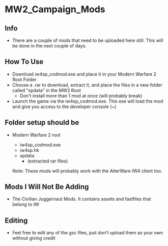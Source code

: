 # MW2_Campaign_Mods

## Info
- There are a couple of mods that need to be uploaded here still. This will be done in the next couple of days.

## How To Use
- Download iw4sp_codmod.exe and place it in your Modern Warfare 2 Root Folder
- Choose a .rar to download, extract it, and place the files in a new folder called "spdata" in the MW2 Root
  - Don't install more than 1 mod at once (will probably break)
- Launch the game via the iw4sp_codmod.exe. This exe will load the mod and give you access to the developer console (~)

## Folder setup should be
- Modern Warfare 2 root
  - iw4sp_codmod.exe
  - iw4sp.hk
  - spdata
    - (extracted rar files)

  Note: These mods will probably work with the AlterWare IW4 client too.
## Mods I Will Not Be Adding
- The Civilian Juggernaut Mods. It contains assets and fastfiles that belong to IW
    
## Editing
- Feel free to edit any of the gsc files, just don't upload them as your own without giving credit
